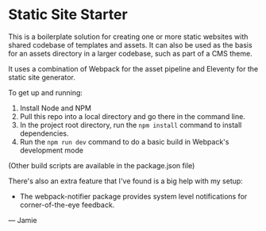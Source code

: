 # Static Site Starter

This is a boilerplate solution for creating one or more static websites with shared codebase of templates and assets. It can also be used as the basis for an assets directory in a larger codebase, such as part of a CMS theme.

It uses a combination of Webpack for the asset pipeline and Eleventy for the static site generator.

To get up and running:

1. Install Node and NPM
2. Pull this repo into a local directory and go there in the command line.
3. In the project root directory, run the `npm install` command to install dependencies.
4. Run the `npm run dev` command to do a basic build in Webpack's development mode

(Other build scripts are available in the package.json file)

There's also an extra feature that I've found is a big help with my setup:

* The webpack-notifier package provides system level notifications for corner-of-the-eye feedback.

— Jamie